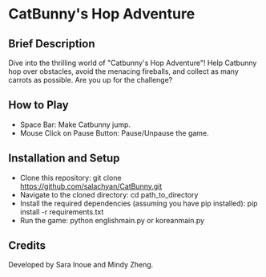 # CatBunny's Hop Adventure

## Brief Description
Dive into the thrilling world of "Catbunny's Hop Adventure"! Help Catbunny hop over obstacles, avoid the menacing fireballs, and collect as many carrots as possible. Are you up for the challenge?

## How to Play
- Space Bar: Make Catbunny jump.
- Mouse Click on Pause Button: Pause/Unpause the game.

## Installation and Setup
- Clone this repository: git clone https://github.com/salachyan/CatBunny.git
- Navigate to the cloned directory: cd path_to_directory
- Install the required dependencies (assuming you have pip installed): pip install -r requirements.txt
- Run the game: python englishmain.py or koreanmain.py

## Credits
Developed by Sara Inoue and Mindy Zheng.

